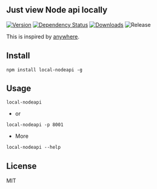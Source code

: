 Just view Node api locally
------------

[![Version][version]](https://npmjs.org/package/local-nodeapi)
[![Dependency Status][deps]](https://david-dm.org/lichunqiang/local-nodeapi)
[![Downloads][downloads]](https://npmjs.org/package/local-nodeapi)
![Release][release]

This is inspired by [anywhere](https://github.com/JacksonTian/anywhere).

## Install

	npm install local-nodeapi -g

## Usage

```
local-nodeapi
```

* or

```
local-nodeapi -p 8001
```

* More

```
local-nodeapi --help
```

## License

MIT

[version]: http://img.shields.io/npm/v/local-nodeapi.svg?style=flat
[deps]: http://img.shields.io/david/lichunqiang/local-nodeapi.svg?style=flat
[downloads]: http://img.shields.io/npm/dm/local-nodeapi.svg?style=flat
[release]: http://img.shields.io/github/release/lichunqiang/local-nodeapi.svg?style=flat